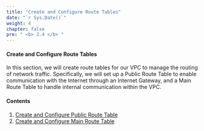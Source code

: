 ```yaml
---
title: "Create and Configure Route Tables"
date: "`r Sys.Date()`"
weight: 4
chapter: false
pre: " <b> 2.4 </b> "
---
```


#### Create and Configure Route Tables

In this section, we will create route tables for our VPC to manage the routing of network traffic. Specifically, we will set up a Public Route Table to enable communication with the Internet through an Internet Gateway, and a Main Route Table to handle internal communication within the VPC.

#### Contents

1. [Create and Configure Public Route Table](2.4.1-publicrt/)
2. [Create and Configure Main Route Table](2.4.2-mainprivatert/)
